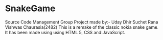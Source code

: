 # SnakeGame
Source Code Management Group Project made by:- 
Uday Dhir
Suchet Rana
Vishwas Chaurasia(2482)
This is a remake of the classic nokia snake game.
It has been made using using HTML 5, CSS and JavaScript.
